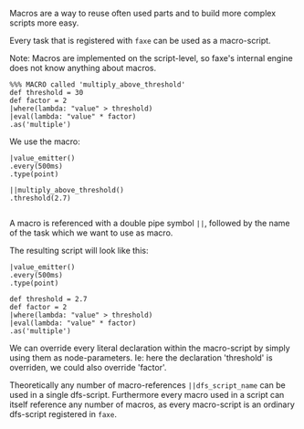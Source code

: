 Macros are a way to reuse often used parts and to build more complex scripts more easy.

Every task that is registered with `faxe` can be used as a macro-script.

Note: Macros are implemented on the script-level, so faxe's internal engine does not know anything about macros.

```dfs
%%% MACRO called 'multiply_above_threshold'
def threshold = 30
def factor = 2
|where(lambda: "value" > threshold)
|eval(lambda: "value" * factor)
.as('multiple')

```

We use the macro:

```dfs
|value_emitter()
.every(500ms)
.type(point)

||multiply_above_threshold()
.threshold(2.7)
 

```

A macro is referenced with a double pipe symbol `||`, followed by the name of the task which we want to use as macro.

The resulting script will look like this:

```dfs
|value_emitter()
.every(500ms)
.type(point)

def threshold = 2.7
def factor = 2
|where(lambda: "value" > threshold)
|eval(lambda: "value" * factor)
.as('multiple')

```

We can override every literal declaration within the macro-script by simply using them as node-parameters.
Ie: here the declaration 'threshold' is overriden, we could also override 'factor'.

Theoretically any number of macro-references `||dfs_script_name` can be used in a single dfs-script.
Furthermore every macro used in a script can itself reference any number of macros, as every macro-script is an ordinary
dfs-script registered in `faxe`.
